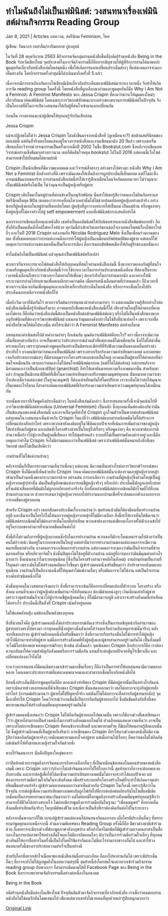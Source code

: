 # ทำไมฉันถึงไม่เป็นเฟมินิสต์: วงสนทนาเรื่องเฟมินิสต์ผ่านกิจกรรม Reading Group

Jan 8, 2021 | Articles บทความ, สตรีนิยม Feminism, ไทย





ผู้เขียน: รัตนาภร เหล่าลิ้ม/การัณยภาส ภู่ยงยุทธ์



ในวันที่ 28 พฤศจิกายน 2563 มีกิจกรรมจัดกลุ่มอ่านหนังสือขึ้นที่(อดีต)ร้านหนังสือ Being in the Book จังหวัดเชียงใหม่ จุดประสงค์ในการจัดกิจกรรมนี้ก็คือการเชิญชวนให้ผู้ที่รักการอ่านได้มาพบปะพูดคุยกันเกี่ยวกับหนังสือเล่มใดเล่มหนึ่ง เพื่อให้เกิดการแลกเปลี่ยนประเด็นต่างๆ ที่แต่ละคนอาจจะมองเห็นต่างกัน โดยกิจกรรมครั้งล่าสุดนี้ก็ดำเนินมาถึงครั้งที่ 5 แล้ว



เนื่องจากมีการถกเถียงกันทางโซเชียลมีเดียเกี่ยวกับประเด็นของเฟมินิสม์มาระยะเวลาหนึ่ง จึงทำให้เกิดการจัด reading group ในครั้งนี้ โดยหนังสือที่ถูกเลือกมาอ่านและพูดคุยกันก็คือ Why I Am Not a Feminist: A Feminist Manifesto ของ Jessa Crispin ที่คาดว่าน่าจะให้มุมมองใหม่ๆ เกี่ยวกับแนวคิดเฟมินิสม์ โดยเฉพาะการวิพากษ์ลักษณะบางอย่างของขบวนการเฟมินิสต์ในปัจจุบัน จึงเป็นโอกาสที่ดีในการเปิดวงสนทนาให้กับผู้ที่สนใจเข้ามาแลกเปลี่ยนกัน

ก่อนอื่น เราอยากแนะนำผู้เขียนให้ทุกคนรู้จักกันเสียก่อน

Jessa Crispin

แม้จะปฏิเสธไม่ได้ว่า Jessa Crispin โด่งดังขึ้นมาจากหนังสือที่ (ดูเหมือนจะ?) ต่อต้านสตรีนิยมของเธอเล่มนี้ แต่อันที่จริงเธอโลดแล่นอยู่ในวงการหนังสือและงานเขียนมานับ 20 ปีแล้ว เพราะเธอเริ่มเขียนบล็อกวิจารณ์วรรณกรรมเป็นครั้งแรกเมื่อปี 2002 ในชื่อ Bookslut.com ซึ่งหลังจากเขียนบทวิจารณ์อย่างแข็งขันมาอย่างยาวนาน เธอก็ตัดสินใจหยุด bookslut ไปในปี 2016 แต่ตอนนี้เว็บไซต์สามารถเข้าไปเยี่ยมชมได้ตามปกติ

Crispin เป็นนักเขียนที่มีความแหลมคม และวิจารณ์สิ่งต่างๆ อย่างตรงไปตรงมา หนังสือ Why I Am Not a Feminist คือตัวอย่างที่ดี เพราะมันแสดงให้เห็นถึงการผูกประเด็นที่เยี่ยมยอด แต่ก็ไม่ละทิ้งอารมณ์ขันแบบตลกร้าย การอ่านหนังสือเล่มนี้ทำให้เรารู้สึกเหมือนโดนจิกกัดตลอดเวลา ไม่ว่าคุณจะเป็นเฟมินิสต์หรือไม่เป็น ไม่ว่าคุณจะเป็นผู้หญิงหรือผู้ชาย

Crispin เติบโตมาในหมู่บ้านที่ค่อนข้างเป็นอนุรักษ์นิยม นั่นทำให้เธอรู้สึกว่าตนเองไม่อินกับกระแสสตรีนิยมในยุค 90s เธอมองว่าการเคลื่อนไหวเหล่านั้นไม่ได้ช่วยปลดปล่อยผู้หญิงอย่างแท้จริง อย่างน้อยก็ผู้หญิงแบบในหมู่บ้านที่เธอเติบโตมา ผู้หญิงที่ถูกวางบทบาทให้เป็นแม่ เป็นแม่บ้าน หรือพูดง่ายๆ คือผู้หญิงที่ไม่อาจก้าวไปสู่ self empowerment แบบที่เฟมินิสต์กระแสหลักทำได้

นอกจากการเขียนบล็อกและหนังสือ เธอยังเป็นคอลัมนิสต์ให้กับนิตยสารและหนังสือพิมพ์หลายหัว อีกทั้งก็ยังเป็นคนที่คลั่งไคล้ไพ่ทาโรต์ด้วย ทุกวันนี้ถ้าเข้าทวิตเตอร์ของเธอก็จะเจอเธอโพสต์เรื่องไพ่ทาโรต์ถี่ๆ และในปี 2018 Crispin แต่งงานกับ Nicolás Rodríguez Melo ซึ่งเป็นเพื่อนร่วมงานของเธอ ทั้งที่เธอเคยบอกว่าการแต่งงานคือการทำให้ผู้หญิงเป็นเหมือนทรัพย์สมบัติของผู้ชาย แต่เธอก็ให้เหตุผลว่าการแต่งงานของเธอนั้นเป็นเรื่องการเมือง คือการมอบสิทธิพลเมืองให้กับคู่รักของเธอนั่นเอง

ทำไมฉันถึงไม่เป็นเฟมินิสต์ แล้วคุณล่ะเป็นเฟมินิสต์หรือเปล่า



พวกเราเริ่มจากการแจกไฟล์หนังสือให้กับทุกคนที่สนใจอ่านหนังสือเล่มนี้ ซึ่งพวกเราตกลงกับผู้ที่สนใจอ่านหรือพูดคุยเกี่ยวกับหนังสือเล่มนี้ว่าจะใช้ระยะเวลาในการอ่านประมาณหนึ่งเดือน ที่ต้องเป็นระยะเวลาหนึ่งเดือนก็เพราะว่าพวกเราไม่อยากให้เพื่อนๆ ต้องเร่งรีบในการอ่านมากนัก และอยากให้มีกระบวนการอ่านไปทบทวนเพื่อตกผลึกทางความคิด เมื่อครบหนึ่งเดือนตามที่กำหนดแล้ว ก็ถึงเวลาที่พวกเราจะนัดเจอกันเพื่อพูดคุยและถกเถียงเกี่ยวกับประเด็นในหนังสือ หรืออาจจะเชื่อมโยงไปยังประเด็นนอกเหนือจากหนังสือก็ได้

เมื่อถึงวันเวลาที่นัดกันไว้ พวกเราเริ่มต้นการสนทนาด้วยคำถามง่ายๆ ว่า แต่ละคนมีความรู้สึกอย่างไรต่อหนังสือเล่มนี้เมื่อรู้จักมันครั้งแรก อาจหมายถึงชื่อของหนังสือเล่มนี้ก็ได้ เสียงส่วนใหญ่ให้คำตอบที่คาดเดาไม่ยาก ก็คือคิดว่าหนังสือเล่มนี้ต้องเป็นหนังสือต่อต้านเฟมินิสม์แน่ๆ หรือไม่ก็เป็นหนังสือของพวกอนุรักษ์นิยมที่ต้องการวิพากษ์เฟมินิสม์ แน่นอนว่ามุมมองดังกล่าวไม่ใช่สิ่งที่น่าแปลกใจ เพราะจากชื่อหนังสือก็ชวนให้คิดไปทางนั้น ต่อให้จะมีคำว่า A Feminist Manifesto ต่อท้ายก็ตาม

บทสนทนาดำเนินต่อไปด้วยคำถามง่ายๆ อีกเช่นกัน คุณคิดว่าเฟมินิสต์คืออะไร? คราวนี้อาจจะมีความเห็นที่แตกต่างกันบ้าง อาจเป็นเพราะว่าประสบการณ์ส่วนตัวที่แต่ละคนมีไม่เหมือนกัน ซึ่งก็ไม่ได้น่าตื่นตระหนกใดๆ เพราะทุกคนต่างพูดคุยกันอย่างเป็นมิตรและมีท่าทีที่รับฟังความเห็นของคนอื่นอย่างน่าประทับใจ บางคนนิยามว่าตนเองเป็นเฟมินิสต์ เพราะอยากเรียกร้องความเท่าเทียมทางเพศ และเคยพบเจอกับประสบการณ์แย่ๆ ที่มีสาเหตุมาจากโครงสร้างแบบชายเป็นใหญ่ บางคนเป็นผู้ชายก็ให้คำตอบที่น่าสนใจเหมือนกัน เขาบอกว่าตนเองไม่ได้สนใจเฟมินิสม์มาก่อน (แต่ก็ไม่ได้ต่อต้าน) แต่ภายหลังจากนิยามตนเองว่าเป็นนักอนาธิปัตย์ (anarchist) ก็ทำให้เขาหันมาทบทวนเรื่องเพศมากขึ้น สำหรับเขาแล้ว ถ้าคุณเป็นนักอนาธิปัตย์ที่เชื่อในความเท่าเทียมทางเสรีภาพของมนุษย์ทุกคน นั่นหมายความว่าเขาก็จะต้องเชื่อว่าแต่ละเพศ (ในฐานะมนุษย์) ก็ต้องเท่าเทียมกันไปโดยปริยาย เราจะเห็นได้ว่าต่อให้คุณจะเป็นเพศอะไรก็ตาม ก็สามารถคิดแบบเฟมินิสต์ที่เรียกร้องความเท่าเทียมระหว่างมนุษย์ทุกคนได้เหมือนกัน

จากนั้นพวกเราก็เริ่มพูดถึงประเด็นต่างๆ ในหนังสือเล่มดังกล่าว ซึ่งการสนทนาครั้งนี้จะมีจุดเน้นไปที่การวิพากษ์เฟมินิสต์สากลนิยม (Universal Feminism) เป็นหลัก ซึ่งทุกคนเห็นพ้องต้องกันว่ามันเป็นข้อเสนอของหนังสือเล่มนี้ และอาจเป็นจุดที่ทำให้ Crispin ถูกโจมตีว่าเป็นพวกต่อต้านเฟมินิสม์ แต่ทุกคนในวงสนทนาเห็นด้วยกับ Crispin ในแง่ที่ว่า เฟมินิสต์แบบสากลนิยมนั้นไม่ได้สร้างการเปลี่ยนแปลงสักเท่าไหร่ เพราะพวกเขายังคงติดอยู่ในวิธีคิดแบบปัจเจกที่เน้นการเพิ่มอำนาจของผู้หญิงให้เท่าเทียมกับผู้ชาย และผลิตซ้ำโครงสร้างชายเป็นใหญ่ไปเรื่อยๆ หรือพูดง่ายๆ คือ พวกเขาต้องการมีอำนาจเพื่อก้าวไปสู่การเป็นผู้กดขี่เสียเอง ทำให้สุดท้ายแล้ว ระบบที่ไม่เป็นธรรมยังคงดำรงอยู่ และนี่คือเหตุผลว่าทำไม Crispin จึงไม่นิยามตนเองว่าเป็นเฟมินิสต์ เพราะถ้าเฟมินิสต์นั้นหมายถึงสิ่งที่เธอวิพากษ์ เธอก็ไม่เป็นเสียดีกว่า

งานบ้านที่ไม่ใช่แค่งานบ้านๆ

หลังจากนั้นก็เป็นการถามความเห็นว่าเพื่อนๆ แต่ละคน มีความเห็นอย่างไรต่อการวิพากษ์วิจารณ์ของ Crispin ซึ่งก็มีคนที่เห็นด้วยกับ Crispin ว่าแนวคิดแบบเฟมินิสต์นั้นจะต้องรวมเอาผู้หญิงรากหญ้าเข้ามาเป็นส่วนหนึ่งของกระบวนการด้วย อย่างเช่น การถกเถียงว่า งานบ้านที่ผู้หญิง(ซึ่งส่วนใหญ่เป็นผู้หญิงรากหญ้า)ทำนั้น มันเป็นสัญลักษณ์แห่งการกดขี่ผู้หญิงจริงๆ หรือเปล่า ประเด็นนี้มักถูกเอ่ยถึงบ่อยครั้งแต่น่าเสียดายที่มันมักไม่ถูกถกเถียงอย่างจริงจัง อีกทั้งเหล่าเฟมินิสต์สากลนิยมก็มักโจมตีไปที่งานบ้านอย่างฉาบฉวย ด้วยการเสนอว่าผู้หญิงควรออกไปทำงานนอกบ้านเพื่อที่จะปลดแอกตัวเองออกจากการกดขี่ของผู้ชายแทน

สำหรับ Crispin แล้ว เธอกลับมองประเด็นเรื่องงานบ้านว่า สุดท้ายแล้วมันก็ต้องมีคนที่มาทำงานบ้านอยู่ดี และนั่นจะเป็นใครไปไม่ได้นอกจากผู้หญิงรากหญ้าที่ไม่มีทางเลือก สิ่งนี้ทำให้เราเห็นได้ชัดเจนว่า เฟมินิสต์สากลนิยมไม่ได้ต้องการเห็นโลกที่เท่าเทียม พวกเขาต้องการแค่เพียงหาโอกาสให้ตัวเองเข้าไปอยู่ในระบบของอำนาจที่จะมากดขี่คนอื่นต่อไป

ทั้งนี้ยังไม่รวมถึงการที่ผู้หญิงบางคนซึ่งรักในการทำงานบ้าน พวกเธอก็มักจะโดนเหมารวมไปด้วยว่าเป็นคนไม่ก้าวหน้า ติดอยู่ในระบอบชายเป็นใหญ่ แต่อย่าลืมว่าการทำงานบ้านของแต่ละคนอาจจะมีความหมายที่แตกต่างกัน บางคนอาจจะเกลียดการทำงานบ้าน แต่บางคนอาจจะมองว่ามันเป็นกิจกรรมที่ช่วยคลายเครียด หรือเยียวยาจิตใจ ดังนั้นปัญหาไม่ได้อยู่ที่ตัวงานบ้าน แต่อยู่ที่การมองว่ามันมีคุณค่าอย่างไรมากกว่า ซึ่งแน่นอนว่าในระบบทุนนิยม (ซึ่งเป็นโครงสร้างอำนาจหลักในสังคม) งานบ้านย่อมเป็นงานที่ไร้คุณค่า เพราะมันไม่ได้สร้างผลผลิตอะไรขึ้นมา ผู้เข้าร่วมคนหนึ่งเสริมขึ้นมาว่า ถ้าปราศจากสังคมแบบทุนนิยม งานบ้านก็เป็นอีกงานหนึ่งที่ให้คุณค่าไม่แพ้งานอื่นๆ หรือมันอาจจะไม่ใช่งาน แต่เป็นกิจกรรมทางศิลปะชนิดหนึ่งก็ได้

ดังนั้นทุกคนในวงสนทนาจึงมองว่า สิ่งที่เราควรจะเน้นก็คือการเปลี่ยนแปลงที่ตัวระบบ โครงสร้าง หรือสังคม แทนที่จะมองว่าผู้หญิงต้องเพิ่มอำนาจให้กับตนเอง ต้องมีตำแหน่งสูงๆ เงินเดือนเท่ากับผู้ชาย เพราะว่าสุดท้ายมันก็จะนำไปสู่การกดขี่ผู้หญิงคนอื่นๆ ที่ไม่มีอำนาจอยู่ดี แล้วเราจะสร้างสังคมที่เท่าเทียมได้อย่างไร ประเด็นนี้เป็นสิ่งที่ Crispin เน้นย้ำอยู่ตลอด



ไม่ใช่แค่พลังหญิง แต่ต้องเป็นพลังของทุกคน

สิ่งที่น่าสนใจคือ ผู้เข้าร่วมคนหนึ่งได้เล่าประสบการณ์อันเลวร้ายซึ่งเป็นการเผชิญหน้ากับอำนาจของผู้ชายอย่างตรงไปตรงมา เราทุกคนที่นั่งอยู่ตรงนั้นสังเกตได้ว่าเธอเจ็บปวดกับเหตุการณ์นั้นจริงๆ หลังจากที่เธอเล่าจบ ผู้เข้าร่วมอีกคนหนึ่งก็เสริมขึ้นมาว่า สิ่งที่เราควรเรียกร้องนั้นไม่ใช่การทำให้ผู้หญิงเข้าไปมีอำนาจเท่ากับผู้ชาย แต่คือการสร้างสังคมที่ทั้งผู้หญิงและผู้ชายสามารถอยู่ร่วมกันได้ เป็นสังคมที่จะไม่มีใครต้องพบเจอเหตุการณ์ร้ายๆ ข้างต้น ดังนั้นแล้ว จุดเน้นของ Crispin อีกประการก็คือ เราต้องหวนกลับมาให้ความสำคัญกับสังคมหรือการร่วมมือกัน แทนที่จะต่อสู้แบบปัจเจกที่ดูไร้เขี้ยวเล็บ และเปลี่ยนแปลงอะไรไม่ได้

ระหว่างการสนทนาก็มีคนเดินทางมาเข้าร่วมมากขึ้นเรื่อยๆ ก็ถือว่าเป็นการทำให้บทสนทนามีความหลากหลาย โดยเฉพาะประสบการณ์ที่แต่ละคนพบเจอมาและสามารถเชื่อมโยงกับหนังสือได้

อีกหนึ่งประเด็นที่มีการพูดคุยกันก็คือ ตกลงแล้วท่าทีของ Crispin ที่มีต่อผู้ชายนั้นเป็นอย่างไรกันแน่ เพราะมีหลายช่วงหลายตอนที่น้ำเสียงของ Crispin นั้นแสดงออกมาว่า เธอไม่อยากจะยุ่งกับผู้ชายสักเท่าไหร่ (อารมณ์ประมาณว่า ผู้ชายไม่ใช่ปัญหาก็จริง แต่ฉันก็ไม่ได้อยากจะสื่อสารกับผู้ชายมากนัก) จุดนี้เองที่ทำให้ Crispin โดนวิจารณ์ว่างานชิ้นนี้เป็นการกีดกันผู้ชายออกไป ซึ่งมันขัดแย้งกับสิ่งที่เธอพยายามเสนอให้สร้างสังคมที่คนทุกเพศอยู่ร่วมกันได้

ผู้เข้าร่วมคนหนึ่งเสนอว่า Crispin ไม่ได้กีดกันผู้ชายออกไปขนาดนั้น เพราะก็มีบางช่วงที่เธอเขียนเอาไว้ว่า ผู้ชายก็สามารถเป็นส่วนหนึ่งในการสร้างสังคมแบบใหม่ได้ ส่วนอีกคนแสดงความเห็นว่า อาจเป็นเพราะสไตล์การเขียนของ Crispin ที่ค่อนข้างจะเสียดสี และพยายามยั่วยุ ก็มีผลให้คนอ่านรู้สึกแบบนั้นได้ ซึ่งผู้เข้าร่วมอีกคนที่เป็นผู้ชายก็เสริมว่า การเขียนของ Crispin ก็ทำให้บางช่วงของหนังสือมีความรู้สึกว่าเธอกีดกันผู้ชายจริงๆ เหมือนพยายามแทงใจดำผู้ชาย แต่เมื่ออ่านไปเรื่อยๆ ก็พบว่าเธอไม่ได้กีดกัน แต่เน้นย้ำให้ทั้งชายและหญิงร่วมใจกันด้วยซ้ำ

หากไร้จินตนาการ นั่นคือปัญหาใหญ่ของเรา

เราปิดท้ายด้วยการพูดถึงการจินตนาการถึงทางเลือกอื่นๆ ที่เป็นเหมือนข้อเสนอในตอนท้ายของหนังสือเล่มนี้ เพราะ Crispin กล่าวว่าถ้าเราไม่กล้าจินตนาการไปให้ไกลกว่านี้ สุดท้ายเราก็อาจจะต้องพบเจอกับทางตัน และการต่อสู้เพื่อให้ได้มาซึ่งความเท่าเทียมทางเพศนั้นไม่อาจกระทำได้แบบปัจเจก แต่ต้องการการร่วมมือร่วมใจกันในระดับสังคม เพื่อสร้างระบบหรือโครงสร้างใหม่ที่จะทำให้เกิดความเท่าเทียมขึ้นอย่างแท้จริง ผู้เข้าร่วมหลายคนบอกว่าเขาเห็นด้วยกับ Crispin ในเรื่องนี้ เพราะรู้สึกว่าในปัจจุบัน การต่อสู้เพื่อความเท่าเทียมทางเพศกลับถูกโฟกัสไปที่การต่อล้อต่อเถียงกันในโซเชียลมีเดีย เหมือนเป็นการพยายามเอาชนะกันมากกว่า แต่ไม่ค่อยมีใครพูดถึงการสร้างสังคมที่มนุษย์ทุกคนรู้สึกว่าสามารถใช้ชีวิตได้อย่างสบายใจ ไม่ค่อยมีการพูดถึงการร่วมมือกันในฐานะ “เพื่อนมนุษย์” ที่อยากเห็นสังคมที่เท่าเทียมกันจริงๆ ในทุกมิติของชีวิต และนี่อาจเป็นสิ่งที่เราต้องคิดกันต่อไปในระยะยาว

หลังจากนั้นพวกเราก็ให้เวลาแก่ผู้เข้าร่วมแต่ละคนได้สนทนากันนอกรอบ เผื่อใครมีประเด็นอื่นๆ ที่อยากยกมาพูดคุยนอกเหนือจากนี้ ส่วนความพิเศษของ Reading Group ครั้งนี้ก็คือ มีชาวต่างชาติเข้าร่วมด้วย ก็เลยอาจจะมีบางช่วงที่ต้องพูดภาษาอังกฤษบ้าง หรือถ้าใครไม่ถนัดก็มีผู้เข้าร่วมบางคนอาสาเป็นสื่อกลางในการแปลภาษาให้อย่างเต็มใจและไม่มีการอิดออดใดๆ นับว่าเป็นการร่วมมือร่วมใจเล็กๆ ที่ทุกคนต่างยินดีให้การสื่อสารในครั้งนี้เป็นไปโดยไร้ขีดจำกัดและไม่มีอะไรสามารถขวางกั้นได้ และทำให้วงสนทนาครั้งนี้ของเราประสบความสำเร็จเป็นอย่างดี

สำหรับใครที่อยากเข้าใจเนื้อหาของหนังสือเล่มนี้อย่างละเอียด ก็ลองไปหาอ่านกันได้ เพราะมีประเด็นอื่นๆ ที่อาจจะยังไม่ได้ถูกพูดถึงในบทความสรุปนี้ สุดท้ายนี้ถ้าใครสนใจและอยากเข้าร่วมกิจกรรม reading group กับพวกเรา ก็สามารถติดตามได้ที่ Facebook Page ของ Being in the Book ซึ่งเราจะพยายามจัดกิจกรรมนี้อย่างต่อเนื่องในอนาคต



Being in the Book

อดีตร้านหนังสือมือสองในเชียงใหม่ ปัจจุบันผันตัวมาจัดกิจกรรมเกี่ยวกับหนังสือ เราเชื่อว่าคนชอบอ่านหนังสือไม่ใช่คนรักสันโดษเสมอไป เพียงแต่พวกเขายังไม่เจอคนที่คุยด้วยแล้วรู้สึกสนุกมากกว่า



[Original Link](https://www.dindeng.com/why-i-am-not-a-feminist-reading-group/)